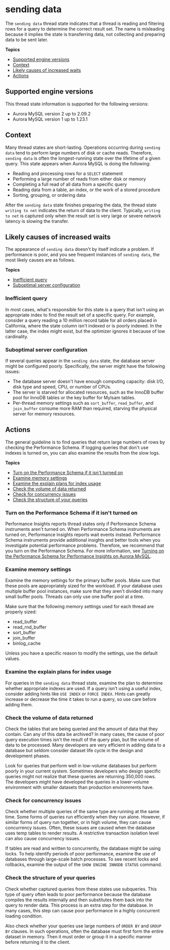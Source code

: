 # sending data<a name="ams-states.sending-data"></a>

The `sending data` thread state indicates that a thread is reading and filtering rows for a query to determine the correct result set\. The name is misleading because it implies the state is transferring data, not collecting and preparing data to be sent later\.

**Topics**
+ [Supported engine versions](#ams-states.sending-data.context.supported)
+ [Context](#ams-states.sending-data.context)
+ [Likely causes of increased waits](#ams-states.sending-data.causes)
+ [Actions](#ams-states.sending-data.actions)

## Supported engine versions<a name="ams-states.sending-data.context.supported"></a>

This thread state information is supported for the following versions:
+ Aurora MySQL version 2 up to 2\.09\.2
+ Aurora MySQL version 1 up to 1\.23\.1

## Context<a name="ams-states.sending-data.context"></a>

Many thread states are short\-lasting\. Operations occurring during `sending data` tend to perform large numbers of disk or cache reads\. Therefore, `sending data` is often the longest\-running state over the lifetime of a given query\. This state appears when Aurora MySQL is doing the following:
+ Reading and processing rows for a `SELECT` statement
+ Performing a large number of reads from either disk or memory
+ Completing a full read of all data from a specific query
+ Reading data from a table, an index, or the work of a stored procedure
+ Sorting, grouping, or ordering data

After the `sending data` state finishes preparing the data, the thread state `writing to net` indicates the return of data to the client\. Typically, `writing to net` is captured only when the result set is very large or severe network latency is slowing the transfer\.

## Likely causes of increased waits<a name="ams-states.sending-data.causes"></a>

The appearance of `sending data` doesn't by itself indicate a problem\. If performance is poor, and you see frequent instances of `sending data`, the most likely causes are as follows\.

**Topics**
+ [Inefficient query](#ams-states.sending-data.causes.structure)
+ [Suboptimal server configuration](#ams-states.sending-data.causes.server)

### Inefficient query<a name="ams-states.sending-data.causes.structure"></a>

In most cases, what's responsible for this state is a query that isn't using an appropriate index to find the result set of a specific query\. For example, consider a query reading a 10 million record table for all orders placed in California, where the state column isn't indexed or is poorly indexed\. In the latter case, the index might exist, but the optimizer ignores it because of low cardinality\.

### Suboptimal server configuration<a name="ams-states.sending-data.causes.server"></a>

If several queries appear in the `sending data` state, the database server might be configured poorly\. Specifically, the server might have the following issues:
+ The database server doesn't have enough computing capacity: disk I/O, disk type and speed, CPU, or number of CPUs\.
+ The server is starved for allocated resources, such as the InnoDB buffer pool for InnoDB tables or the key buffer for MyIsam tables\.
+ Per\-thread memory settings such as `sort_buffer`, `read_buffer`, and `join_buffer` consume more RAM than required, starving the physical server for memory resources\.

## Actions<a name="ams-states.sending-data.actions"></a>

The general guideline is to find queries that return large numbers of rows by checking the Performance Schema\. If logging queries that don't use indexes is turned on, you can also examine the results from the slow logs\.

**Topics**
+ [Turn on the Performance Schema if it isn't turned on](#ams-states.sending-data.actions.enable-pfs)
+ [Examine memory settings](#ams-states.sending-data.actions.memory)
+ [Examine the explain plans for index usage](#ams-states.sending-data.actions.plans)
+ [Check the volume of data returned](#ams-states.sending-data.actions.maintenance)
+ [Check for concurrency issues](#ams-states.sending-data.actions.concurrent-queries)
+ [Check the structure of your queries](#ams-states.sending-data.actions.subqueries)

### Turn on the Performance Schema if it isn't turned on<a name="ams-states.sending-data.actions.enable-pfs"></a>

Performance Insights reports thread states only if Performance Schema instruments aren't turned on\. When Performance Schema instruments are turned on, Performance Insights reports wait events instead\. Performance Schema instruments provide additional insights and better tools when you investigate potential performance problems\. Therefore, we recommend that you turn on the Performance Schema\. For more information, see [Turning on the Performance Schema for Performance Insights on Aurora MySQL](USER_PerfInsights.EnableMySQL.md)\.

### Examine memory settings<a name="ams-states.sending-data.actions.memory"></a>

Examine the memory settings for the primary buffer pools\. Make sure that these pools are appropriately sized for the workload\. If your database uses multiple buffer pool instances, make sure that they aren't divided into many small buffer pools\. Threads can only use one buffer pool at a time\.

Make sure that the following memory settings used for each thread are properly sized:
+ read\_buffer
+ read\_rnd\_buffer
+ sort\_buffer
+ join\_buffer
+ binlog\_cache

Unless you have a specific reason to modify the settings, use the default values\.

### Examine the explain plans for index usage<a name="ams-states.sending-data.actions.plans"></a>

For queries in the `sending data` thread state, examine the plan to determine whether appropriate indexes are used\. If a query isn't using a useful index, consider adding hints like `USE INDEX` or `FORCE INDEX`\. Hints can greatly increase or decrease the time it takes to run a query, so use care before adding them\.

### Check the volume of data returned<a name="ams-states.sending-data.actions.maintenance"></a>

Check the tables that are being queried and the amount of data that they contain\. Can any of this data be archived? In many cases, the cause of poor query execution times isn't the result of the query plan, but the volume of data to be processed\. Many developers are very efficient in adding data to a database but seldom consider dataset life cycle in the design and development phases\.

Look for queries that perform well in low\-volume databases but perform poorly in your current system\. Sometimes developers who design specific queries might not realize that these queries are returning 350,000 rows\. The developers might have developed the queries in a lower\-volume environment with smaller datasets than production environments have\.

### Check for concurrency issues<a name="ams-states.sending-data.actions.concurrent-queries"></a>

Check whether multiple queries of the same type are running at the same time\. Some forms of queries run efficiently when they run alone\. However, if similar forms of query run together, or in high volume, they can cause concurrency issues\. Often, these issues are caused when the database uses temp tables to render results\. A restrictive transaction isolation level can also cause concurrency issues\.

If tables are read and written to concurrently, the database might be using locks\. To help identify periods of poor performance, examine the use of databases through large\-scale batch processes\. To see recent locks and rollbacks, examine the output of the `SHOW ENGINE INNODB STATUS` command\.

### Check the structure of your queries<a name="ams-states.sending-data.actions.subqueries"></a>

Check whether captured queries from these states use subqueries\. This type of query often leads to poor performance because the database compiles the results internally and then substitutes them back into the query to render data\. This process is an extra step for the database\. In many cases, this step can cause poor performance in a highly concurrent loading condition\.

Also check whether your queries use large numbers of `ORDER BY` and `GROUP BY` clauses\. In such operations, often the database must first form the entire dataset in memory\. Then it must order or group it in a specific manner before returning it to the client\.
